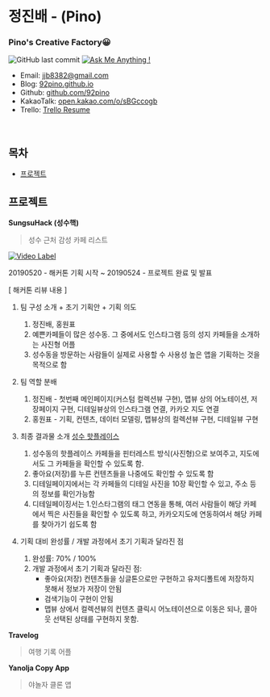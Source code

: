 정진배 - (Pino)
================

### Pino's Creative Factory😀
![GitHub last commit](https://img.shields.io/github/last-commit/kawoou/resume.svg)
[![Ask Me Anything !](https://img.shields.io/badge/Ask%20me-anything-1abc9c.svg)](https://open.kakao.com/o/sBGccogb)

* Email: [jjb8382@gmail.com](mailto://jjb8382@gmail.com)
* Blog: [92pino.github.io](http://92pino.github.io)
* Github: [github.com/92pino](https://github.com/92pino)
* KakaoTalk: [open.kakao.com/o/sBGccogb](https://open.kakao.com/o/sBGccogb)
* Trello: [Trello Resume](https://trello.com/b/A4uJsWdw/resume)

<br/>

## 목차

* [프로젝트](#프로젝트)

## 프로젝트

**SungsuHack (성수핵)**

>  성수 근처 감성 카페 리스트

[![Video Label](http://img.youtube.com/vi/uLR1RNqJ1Mw/0.jpg)](https://www.youtube.com/watch?v=Rzkk7k9iwK0&feature=share)

20190520 - 해커톤 기획 시작 ~ 20190524 - 프로젝트 완료 및 발표

[ 해커톤 리뷰 내용 ]
1. 팀 구성 소개 + 초기 기획안 + 기획 의도
    1) 정진배, 홍원표
    2) 예쁜카페들이 많은 성수동. 그 중에서도 인스타그램 등의 성지 카페들을 소개하는 사진형 어플
    3) 성수동을 방문하는 사람들이 실제로 사용할 수 사용성 높은 앱을 기획하는 것을 목적으로 함


2. 팀 역할 분배
    1) 정진배 - 첫번째 메인페이지(커스텀 컬렉션뷰 구현), 맵뷰 상의 어노테이션, 저장페이지 구현, 디테일뷰상의 인스타그램 연결, 카카오 지도 연결
    2) 홍원표 - 기획, 컨텐츠, 데이터 모델링, 맵뷰상의 컬렉션뷰 구현, 디테일뷰 구현


3. 최종 결과물 소개
[성수 핫플레이스](https://www.youtube.com/watch?v=Rzkk7k9iwK0&feature=share)

    1) 성수동의 핫플레이스 카페들을 핀터레스트 방식(사진형)으로 보여주고, 지도에서도 그 카페들을 확인할 수 있도록 함.
    2) 좋아요(저장)를 누른 컨텐츠들을 나중에도 확인할 수 있도록 함
    3) 디테일페이지에서는 각 카페들의 디테일 사진을 10장 확인할 수 있고, 주소 등의 정보를 확인가능함
    4) 디테일페이징서는 1.인스타그램의 태그 연동을 통해, 여러 사람들이 해당 카페에서 찍은 사진들을 확인할 수 있도록 하고,   카카오지도에 연동하여서 해당 카페를 찾아가기 쉽도록 함


4. 기획 대비 완성률  /  개발 과정에서 초기 기획과 달라진 점
    1) 완성률: 70% / 100%
    2) 개발 과정에서 초기 기획과 달라진 점:
        - 좋아요(저장) 컨텐츠들을 싱글톤으로만 구현하고  유저디폴트에 저장하지 못해서 정보가 저장이 안됨
        - 검색기능이 구현이 안됨
        - 맵뷰 상에서 컬렉션뷰의 컨텐츠 클릭시 어노테이션으로 이동은 되나, 콜아웃 선택된 상태를 구현하지 못함.

**Travelog**

> 여행 기록 어플

**Yanolja Copy App**

> 야놀자 클론 앱
